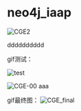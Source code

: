 # neo4j_iaap
![CGE2](https://user-images.githubusercontent.com/40756487/146851781-07d2f8e6-268c-4e34-aff0-8b6fcca07cc2.png)

dddddddddd


gif测试：

![test](https://user-images.githubusercontent.com/40756487/147048963-14ecafa2-65b7-4b6e-b30f-be0e9e51f9c3.gif)

![CGE-00](https://user-images.githubusercontent.com/40756487/147311813-42a6563a-cd48-4016-9830-370a0db62b63.png)
aaa


gif最终图：
![CGE_final](https://user-images.githubusercontent.com/40756487/147519600-31012d3a-8c75-4f0e-a692-51ca38aa9e05.gif)
